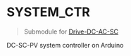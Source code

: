# SYSTEM_CTR
> Submodule for [Drive-DC-AC-SC](https://github.com/Damianoo00/Drive-DC-AC-SC)

DC-SC-PV system controller on Arduino
